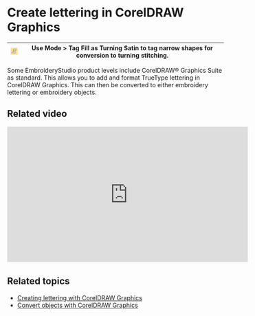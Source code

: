 # Create lettering in CorelDRAW Graphics

| ![TagFillAsTurningSatin.png](assets/TagFillAsTurningSatin.png) | Use Mode > Tag Fill as Turning Satin to tag narrow shapes for conversion to turning stitching. |
| -------------------------------------------------------------- | ---------------------------------------------------------------------------------------------- |

Some EmbroideryStudio product levels include CorelDRAW® Graphics Suite as standard. This allows you to add and format TrueType lettering in CorelDRAW Graphics. This can then be converted to either embroidery lettering or embroidery objects.

## Related video

<iframe src="https://www.youtube.com/embed/5Sqab5N2y8o" frameborder="0" 
		 allow="accelerometer; autoplay; clipboard-write; encrypted-media; gyroscope; picture-in-picture" 
		 allowfullscreen="" style="width: 560px; height: 315px;">
<p>&#160;</p>
</iframe>

## Related topics

- [Creating lettering with CorelDRAW Graphics](../../Lettering/lettering_create/Creating_lettering_with_CorelDRAW_Graphics)
- [Convert objects with CorelDRAW Graphics](../../Automatic/automatic/Convert_objects_with_CorelDRAW_Graphics)
